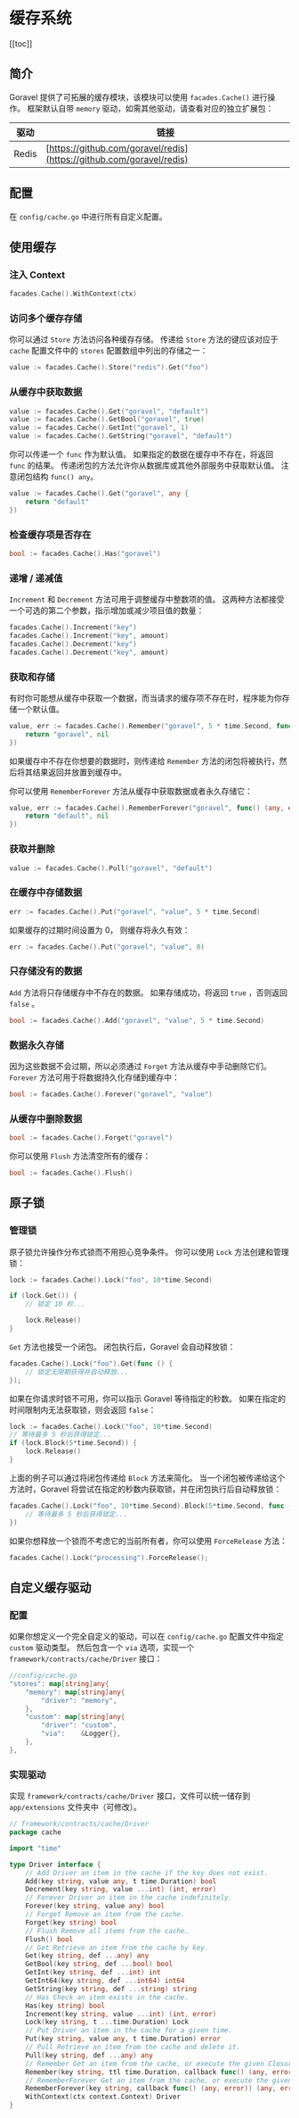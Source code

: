 # 缓存系统

[[toc]]

## 简介

Goravel 提供了可拓展的缓存模块，该模块可以使用 `facades.Cache()` 进行操作。 框架默认自带 `memory` 驱动，如需其他驱动，请查看对应的独立扩展包：

| 驱动    | 链接                                                                                                   |
| ----- | ---------------------------------------------------------------------------------------------------- |
| Redis | [https://github.com/goravel/redis](https://github.com/goravel/redis) |

## 配置

在 `config/cache.go` 中进行所有自定义配置。

## 使用缓存

### 注入 Context

```go
facades.Cache().WithContext(ctx)
```

### 访问多个缓存存储

你可以通过 `Store` 方法访问各种缓存存储。 传递给 `Store` 方法的键应该对应于 `cache` 配置文件中的 `stores` 配置数组中列出的存储之一：

```go
value := facades.Cache().Store("redis").Get("foo")
```

### 从缓存中获取数据

```go
value := facades.Cache().Get("goravel", "default")
value := facades.Cache().GetBool("goravel", true)
value := facades.Cache().GetInt("goravel", 1)
value := facades.Cache().GetString("goravel", "default")
```

你可以传递一个 `func` 作为默认值。 如果指定的数据在缓存中不存在，将返回 `func` 的结果。 传递闭包的方法允许你从数据库或其他外部服务中获取默认值。 注意闭包结构 `func() any`。

```go
value := facades.Cache().Get("goravel", any {
    return "default"
})
```

### 检查缓存项是否存在

```go
bool := facades.Cache().Has("goravel")
```

### 递增 / 递减值

`Increment` 和 `Decrement` 方法可用于调整缓存中整数项的值。 这两种方法都接受一个可选的第二个参数，指示增加或减少项目值的数量：

```go
facades.Cache().Increment("key")
facades.Cache().Increment("key", amount)
facades.Cache().Decrement("key")
facades.Cache().Decrement("key", amount)
```

### 获取和存储

有时你可能想从缓存中获取一个数据，而当请求的缓存项不存在时，程序能为你存储一个默认值。

```go
value, err := facades.Cache().Remember("goravel", 5 * time.Second, func() (any, error) {
    return "goravel", nil
})
```

如果缓存中不存在你想要的数据时，则传递给 `Remember` 方法的闭包将被执行，然后将其结果返回并放置到缓存中。

你可以使用 `RememberForever` 方法从缓存中获取数据或者永久存储它：

```go
value, err := facades.Cache().RememberForever("goravel", func() (any, error) {
    return "default", nil
})
```

### 获取并删除

```go
value := facades.Cache().Pull("goravel", "default")
```

### 在缓存中存储数据

```go
err := facades.Cache().Put("goravel", "value", 5 * time.Second)
```

如果缓存的过期时间设置为 0， 则缓存将永久有效：

```go
err := facades.Cache().Put("goravel", "value", 0)
```

### 只存储没有的数据

`Add` 方法将只存储缓存中不存在的数据。 如果存储成功，将返回 `true` ，否则返回 `false` 。

```go
bool := facades.Cache().Add("goravel", "value", 5 * time.Second)
```

### 数据永久存储

因为这些数据不会过期，所以必须通过 `Forget` 方法从缓存中手动删除它们。 `Forever` 方法可用于将数据持久化存储到缓存中：

```go
bool := facades.Cache().Forever("goravel", "value")
```

### 从缓存中删除数据

```go
bool := facades.Cache().Forget("goravel")
```

你可以使用 `Flush` 方法清空所有的缓存：

```go
bool := facades.Cache().Flush()
```

## 原子锁

### 管理锁

原子锁允许操作分布式锁而不用担心竞争条件。 你可以使用 `Lock` 方法创建和管理锁：

```go
lock := facades.Cache().Lock("foo", 10*time.Second)

if (lock.Get()) {
    // 锁定 10 秒...

    lock.Release()
}
```

`Get` 方法也接受一个闭包。 闭包执行后，Goravel 会自动释放锁：

```go
facades.Cache().Lock("foo").Get(func () {
    // 锁定无限期获得并自动释放...
});
```

如果在你请求时锁不可用，你可以指示 Goravel 等待指定的秒数。 如果在指定的时间限制内无法获取锁，则会返回 `false`：

```go
lock := facades.Cache().Lock("foo", 10*time.Second)
// 等待最多 5 秒后获得锁定...
if (lock.Block(5*time.Second)) {
    lock.Release()
}
```

上面的例子可以通过将闭包传递给 `Block` 方法来简化。 当一个闭包被传递给这个方法时，Goravel 将尝试在指定的秒数内获取锁，并在闭包执行后自动释放锁：

```go
facades.Cache().Lock("foo", 10*time.Second).Block(5*time.Second, func () {
    // 等待最多 5 秒后获得锁定...
})
```

如果你想释放一个锁而不考虑它的当前所有者，你可以使用 `ForceRelease` 方法：

```go
facades.Cache().Lock("processing").ForceRelease();
```

## 自定义缓存驱动

### 配置

如果你想定义一个完全自定义的驱动，可以在 `config/cache.go` 配置文件中指定 `custom` 驱动类型。
然后包含一个 `via` 选项，实现一个 `framework/contracts/cache/Driver` 接口：

```go
//config/cache.go
"stores": map[string]any{
    "memory": map[string]any{
        "driver": "memory",
    },
    "custom": map[string]any{
        "driver": "custom",
        "via":    &Logger{},
    },
},
```

### 实现驱动

实现 `framework/contracts/cache/Driver` 接口，文件可以统一储存到 `app/extensions` 文件夹中（可修改）。

```go
// framework/contracts/cache/Driver
package cache

import "time"

type Driver interface {
    // Add Driver an item in the cache if the key does not exist.
    Add(key string, value any, t time.Duration) bool
    Decrement(key string, value ...int) (int, error)
    // Forever Driver an item in the cache indefinitely.
    Forever(key string, value any) bool
    // Forget Remove an item from the cache.
    Forget(key string) bool
    // Flush Remove all items from the cache.
    Flush() bool
    // Get Retrieve an item from the cache by key.
    Get(key string, def ...any) any
    GetBool(key string, def ...bool) bool
    GetInt(key string, def ...int) int
    GetInt64(key string, def ...int64) int64
    GetString(key string, def ...string) string
    // Has Check an item exists in the cache.
    Has(key string) bool
    Increment(key string, value ...int) (int, error)
    Lock(key string, t ...time.Duration) Lock
    // Put Driver an item in the cache for a given time.
    Put(key string, value any, t time.Duration) error
    // Pull Retrieve an item from the cache and delete it.
    Pull(key string, def ...any) any
    // Remember Get an item from the cache, or execute the given Closure and store the result.
    Remember(key string, ttl time.Duration, callback func() (any, error)) (any, error)
    // RememberForever Get an item from the cache, or execute the given Closure and store the result forever.
    RememberForever(key string, callback func() (any, error)) (any, error)
    WithContext(ctx context.Context) Driver
}
```
